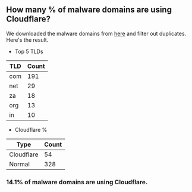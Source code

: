 ## How many % of malware domains are using Cloudflare?


We downloaded the malware domains from [here](https://urlhaus.abuse.ch) and filter out duplicates.
Here's the result.


[//]: # (start replacement)


- Top 5 TLDs

| TLD | Count |
| --- | --- |
| com | 191 |
| net | 29 |
| za | 18 |
| org | 13 |
| in | 10 |


- Cloudflare %

| Type | Count |
| --- | --- |
| Cloudflare | 54 |
| Normal | 328 |


### 14.1% of malware domains are using Cloudflare.